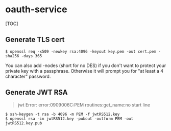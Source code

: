 # oauth-service

[TOC]

## Generate TLS cert
```shell=
$ openssl req -x509 -newkey rsa:4096 -keyout key.pem -out cert.pem -sha256 -days 365
```
You can also add -nodes (short for no DES) if you don't want to protect your private key with a passphrase. Otherwise it will prompt you for "at least a 4 character" password.

## Generate JWT RSA
> jwt Error: error:0909006C:PEM routines:get_name:no start line
```shell=
$ ssh-keygen -t rsa -b 4096 -m PEM -f jwtRS512.key
$ openssl rsa -in jwtRS512.key -pubout -outform PEM -out jwtRS512.key.pub
```